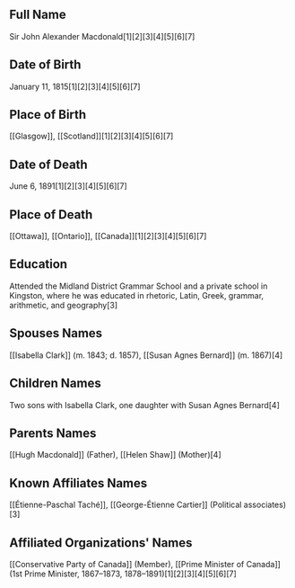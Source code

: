 ## Full Name
Sir John Alexander Macdonald[1][2][3][4][5][6][7]

## Date of Birth
January 11, 1815[1][2][3][4][5][6][7]

## Place of Birth
[[Glasgow]], [[Scotland]][1][2][3][4][5][6][7]

## Date of Death
June 6, 1891[1][2][3][4][5][6][7]

## Place of Death
[[Ottawa]], [[Ontario]], [[Canada]][1][2][3][4][5][6][7]

## Education
Attended the Midland District Grammar School and a private school in Kingston, where he was educated in rhetoric, Latin, Greek, grammar, arithmetic, and geography[3]

## Spouses Names
[[Isabella Clark]] (m. 1843; d. 1857),
[[Susan Agnes Bernard]] (m. 1867)[4]

## Children Names
Two sons with Isabella Clark, one daughter with Susan Agnes Bernard[4]

## Parents Names
[[Hugh Macdonald]] (Father),
[[Helen Shaw]] (Mother)[4]

## Known Affiliates Names
[[Étienne-Paschal Taché]], [[George-Étienne Cartier]] (Political associates)[3]

## Affiliated Organizations' Names
[[Conservative Party of Canada]] (Member),
[[Prime Minister of Canada]] (1st Prime Minister, 1867–1873, 1878–1891)[1][2][3][4][5][6][7]

